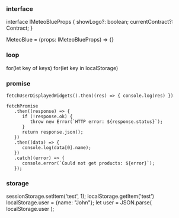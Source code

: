 ### interface

interface IMeteoBlueProps {
   showLogo?: boolean;
   currentContract?: Contract;
}

MeteoBlue = (props: IMeteoBlueProps) => {}

### loop

for(let key of keys)
for(let key in localStorage)

### promise

```
fetchUserDisplayedWidgets().then((res) => { console.log(res) })

fetchPromise
   .then((response) => {
      if (!response.ok) {
         throw new Error(`HTTP error: ${response.status}`);
      }
      return response.json();
   })
   .then((data) => {
      console.log(data[0].name);
   })
   .catch((error) => {
      console.error(`Could not get products: ${error}`);
   });
```

### storage

sessionStorage.setItem('test', 1);
localStorage.getItem('test')
localStorage.user = {name: "John"};
let user = JSON.parse( localStorage.user );
